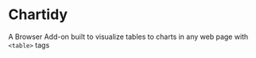 # Chartidy

A Browser Add-on built to visualize tables to charts in any web page with `<table>` tags
